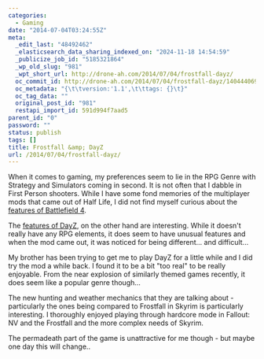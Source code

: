 ```yaml
---
categories:
  - Gaming
date: "2014-07-04T03:24:55Z"
meta:
  _edit_last: "48492462"
  _elasticsearch_data_sharing_indexed_on: "2024-11-18 14:54:59"
  _publicize_job_id: "5185321864"
  _wp_old_slug: "981"
  _wpt_short_url: http://drone-ah.com/2014/07/04/frostfall-dayz/
  oc_commit_id: http://drone-ah.com/2014/07/04/frostfall-dayz/1404440697
  oc_metadata: "{\t\tversion:'1.1',\t\ttags: {}\t}"
  oc_tag_data: ""
  original_post_id: "981"
  restapi_import_id: 591d994f7aad5
parent_id: "0"
password: ""
status: publish
tags: []
title: Frostfall &amp; DayZ
url: /2014/07/04/frostfall-dayz/
---
```


When it comes to gaming, my preferences seem to lie in the RPG Genre with
Strategy and Simulators coming in second. It is not often that I dabble in First
Person shooters. While I have some fond memories of the multiplayer mods that
came out of Half Life, I did not find myself curious about the
[features of Battlefield 4](https://www.playne.com/games/battlefield-4 "Features of Battlefield 4").

The
[features of DayZ](https://www.playne.com/games/dayz-standalone "Features of DayZ (Standalone)"),
on the other hand are interesting. While it doesn\'t really have any RPG
elements, it does seem to have unusual features and when the mod came out, it
was noticed for being different\... and difficult\...

My brother has been trying to get me to play DayZ for a little while and I did
try the mod a while back. I found it to be a bit \"too real\" to be really
enjoyable. From the near explosion of similarly themed games recently, it does
seem like a popular genre though\...

The new hunting and weather mechanics that they are talking about - particularly
the ones being compared to Frostfall in Skyrim is particularly interesting. I
thoroughly enjoyed playing through hardcore mode in Fallout: NV and the
Frostfall and the more complex needs of Skyrim.

The permadeath part of the game is unattractive for me though - but maybe one
day this will change..
